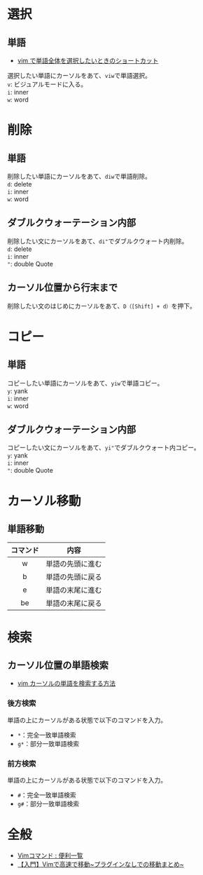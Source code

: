# 選択
## 単語
- [vim で単語全体を選択したいときのショートカット](https://www.mitomex.blog/vim-shortcut-viw/#:~:text=%E7%B5%90%E8%AB%96,%E5%90%8C%E6%A7%98%E3%81%AB%E9%81%B8%E6%8A%9E%E3%81%A7%E3%81%8D%E3%81%BE%E3%81%99%E3%80%82)

選択したい単語にカーソルをあて、`viw`で単語選択。  
`v`: ビジュアルモードに入る。  
`i`: inner  
`w`: word  

# 削除
## 単語
削除したい単語にカーソルをあて、`diw`で単語削除。  
`d`: delete  
`i`: inner  
`w`: word  

## ダブルクウォーテーション内部
削除したい文にカーソルをあて、`di"`でダブルクウォート内削除。  
`d`: delete  
`i`: inner  
`"`: double Quote  

## カーソル位置から行末まで
削除したい文のはじめにカーソルをあて、`D（[Shift] + d）`を押下。

# コピー
## 単語
コピーしたい単語にカーソルをあて、`yiw`で単語コピー。  
`y`: yank  
`i`: inner  
`w`: word  

## ダブルクウォーテーション内部
コピーしたい文にカーソルをあて、`yi"`でダブルクウォート内コピー。  
`y`: yank  
`i`: inner  
`"`: double Quote  

# カーソル移動
## 単語移動
|コマンド|内容|
|:------------:|:------------:|
|w|単語の先頭に進む|
|b|単語の先頭に戻る|
|e|単語の末尾に進む|
|be|単語の末尾に戻る|

# 検索
## カーソル位置の単語検索

- [vim カーソルの単語を検索する方法](https://kaworu.jpn.org/kaworu/2008-03-29-1.php)

### 後方検索
単語の上にカーソルがある状態で以下のコマンドを入力。
- `*`：完全一致単語検索
- `g*`：部分一致単語検索

### 前方検索
単語の上にカーソルがある状態で以下のコマンドを入力。
- `#`：完全一致単語検索
- `g#`：部分一致単語検索


# 全般
- [Vimコマンド : 便利一覧](https://qiita.com/iwaseasahi/items/f536bb3772d2fad5e03c)
- [【入門】Vimで高速で移動~プラグインなしでの移動まとめ~](https://qiita.com/takeharu/items/9d1c3577f8868f7b07b5)